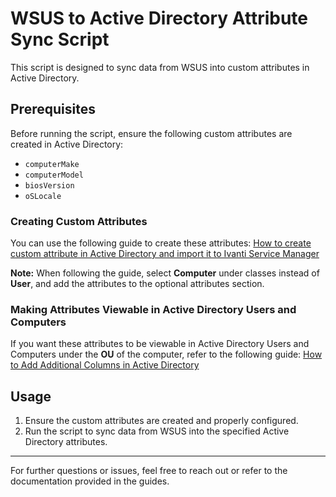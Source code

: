 # WSUS to Active Directory Attribute Sync Script

This script is designed to sync data from WSUS into custom attributes in Active Directory.

## Prerequisites

Before running the script, ensure the following custom attributes are created in Active Directory:

- `computerMake`
- `computerModel`
- `biosVersion`
- `oSLocale`

### Creating Custom Attributes

You can use the following guide to create these attributes:
[How to create custom attribute in Active Directory and import it to Ivanti Service Manager](https://forums.ivanti.com/s/article/How-to-create-custom-attribute-in-Active-Directory-and-import-it-to-Ivanti-Service-Manager?language=en_US)

**Note:** When following the guide, select **Computer** under classes instead of **User**, and add the attributes to the optional attributes section.

### Making Attributes Viewable in Active Directory Users and Computers

If you want these attributes to be viewable in Active Directory Users and Computers under the **OU** of the computer, refer to the following guide:
[How to Add Additional Columns in Active Directory](https://www.alitajran.com/additional-columns-active-directory/)

## Usage

1. Ensure the custom attributes are created and properly configured.
2. Run the script to sync data from WSUS into the specified Active Directory attributes.

---

For further questions or issues, feel free to reach out or refer to the documentation provided in the guides.


